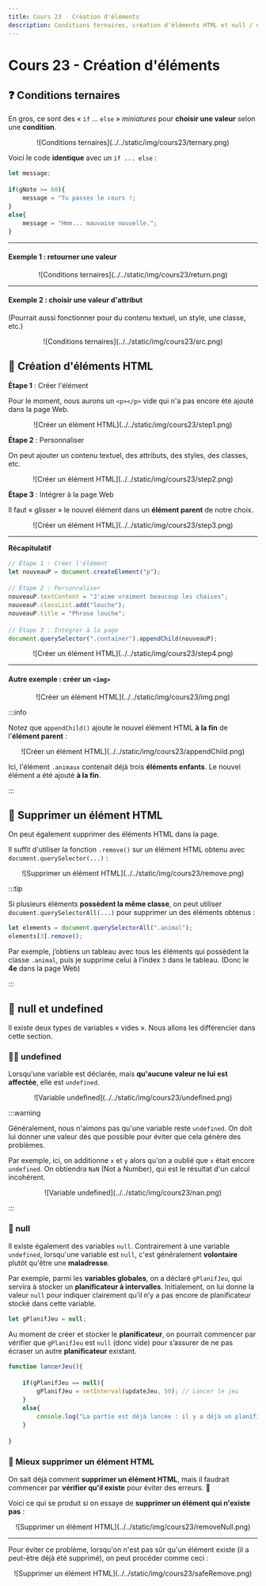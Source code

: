 ```yaml
---
title: Cours 23 - Création d'éléments
description: Conditions ternaires, création d'éléments HTML et null / undefined
---
```


# Cours 23 - Création d'éléments

## ❓ Conditions ternaires

En gros, ce sont des « `if` ... `else` » *miniatures* pour **choisir une valeur** selon une **condition**.

<center>![Conditions ternaires](../../static/img/cours23/ternary.png)</center>

Voici le code **identique** avec un `if ... else` :

```js showLineNumbers
let message;

if(gNote >= 60){
    message = "Tu passes le cours !;
}
else{
    message = "Hmm... mauvaise nouvelle.";
}
```

<hr/>

#### Exemple 1 : retourner une valeur

<center>![Conditions ternaires](../../static/img/cours23/return.png)</center>

<hr/>

#### Exemple 2 : choisir une valeur d'attribut

(Pourrait aussi fonctionner pour du contenu textuel, un style, une classe, etc.)

<center>![Conditions ternaires](../../static/img/cours23/src.png)</center>

## 🥚 Création d'éléments HTML

**Étape 1** : Créer l'élément

Pour le moment, nous aurons un `<p></p>` vide qui n'a pas encore été ajouté dans la page Web.

<center>![Créer un élément HTML](../../static/img/cours23/step1.png)</center>

**Étape 2** : Personnaliser

On peut ajouter un contenu textuel, des attributs, des styles, des classes, etc.

<center>![Créer un élément HTML](../../static/img/cours23/step2.png)</center>

**Étape 3** : Intégrer à la page Web

Il faut « glisser » le nouvel élément dans un **élément parent** de notre choix.

<center>![Créer un élément HTML](../../static/img/cours23/step3.png)</center>

<hr/>

**Récapitulatif**

```js showLineNumbers
// Étape 1 : Créer l'élément
let nouveauP = document.createElement("p");

// Étape 2 : Personnaliser
nouveauP.textContent = "J'aime vraiment beaucoup les chaises";
nouveauP.classList.add("louche");
nouveauP.title = "Phrase louche";

// Étape 3 : Intégrer à la page
document.querySelector(".container").appendChild(nouveauP);
```

<center>![Créer un élément HTML](../../static/img/cours23/step4.png)</center>

<hr/>

#### Autre exemple : créer un `<img>`

<center>![Créer un élément HTML](../../static/img/cours23/img.png)</center>

:::info

Notez que `appendChild()` ajoute le nouvel élément HTML **à la fin** de l'**élément parent** :

<center>![Créer un élément HTML](../../static/img/cours23/appendChild.png)</center>

Ici, l'élément `.animaux` contenait déjà trois **éléments enfants**. Le nouvel élément a été ajouté **à la fin**.

:::

## 🚮 Supprimer un élément HTML

On peut également supprimer des éléments HTML dans la page.

Il suffit d'utiliser la fonction `.remove()` sur un élément HTML obtenu avec `document.querySelector(...)` :

<center>![Supprimer un élément HTML](../../static/img/cours23/remove.png)</center>

:::tip

Si plusieurs éléments **possèdent la même classe**, on peut utiliser `document.querySelectorAll(...)` pour supprimer un des éléments obtenus :

```js
let elements = document.querySelectorAll(".animal");
elements[3].remove();
```

Par exemple, j’obtiens un tableau avec tous les éléments qui possèdent la classe `.animal`, puis je supprime celui à l’index `3` dans le tableau. (Donc le **4e** dans la page Web)

:::

## 🌌 null et undefined

Il existe deux types de variables « vides ». Nous allons les différencier dans cette section.

### 🤷‍♂️ undefined

Lorsqu'une variable est déclarée, mais **qu'aucune valeur ne lui est affectée**, elle est `undefined`.

<center>![Variable undefined](../../static/img/cours23/undefined.png)</center>

:::warning

Généralement, nous n'aimons pas qu'une variable reste `undefined`. On doit lui donner une valeur dès que possible pour éviter que cela génère des problèmes.

Par exemple, ici, on additionne `x` et `y` alors qu'on a oublié que `x` était encore `undefined`. On obtiendra `NaN` (Not a Number), qui est le résultat d'un calcul incohérent.

<center>![Variable undefined](../../static/img/cours23/nan.png)</center>

:::

### 🔌 null

Il existe également des variables `null`. Contrairement à une variable `undefined`, lorsqu'une variable est `null`, c'est généralement **volontaire** plutôt qu'être une **maladresse**.

Par exemple, parmi les **variables globales**, on a déclaré `gPlanifJeu`, qui servira à stocker un **planificateur à intervalles**. Initialement, on lui donne la valeur `null` pour indiquer clairement qu’il n’y a pas encore de planificateur stocké dans cette variable.

```js
let gPlanifJeu = null;
```

Au moment de créer et stocker le **planificateur**, on pourrait commencer par vérifier que `gPlanifJeu` est `null` (donc vide) pour s’assurer de ne pas écraser un autre **planificateur** existant.

```js showLineNumbers
function lancerJeu(){

    if(gPlanifJeu == null){
        gPlanifJeu = setInterval(updateJeu, 50); // Lancer le jeu
    }
    else{
        console.log("La partie est déjà lancée : il y a déjà un planificateur stocké dans gPlanifJeu !");
    }

}
```

### 🚮 Mieux supprimer un élément HTML

On sait déjà comment **supprimer un élément HTML**, mais il faudrait commencer par **vérifier qu'il existe** pour éviter des erreurs. 🐞

Voici ce qui se produit si on essaye de **supprimer un élément qui n'existe pas** :

<center>![Supprimer un élément HTML](../../static/img/cours23/removeNull.png)</center>

<hr/>

Pour éviter ce problème, lorsqu'on n'est pas sûr qu'un élément existe (il a peut-être déjà été supprimé), on peut procéder comme ceci :

<center>![Supprimer un élément HTML](../../static/img/cours23/safeRemove.png)</center>
